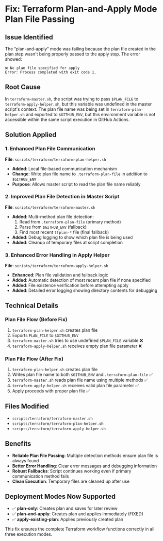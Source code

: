 # Fix: Terraform Plan-and-Apply Mode Plan File Passing

## Issue Identified
The "plan-and-apply" mode was failing because the plan file created in the plan step wasn't being properly passed to the apply step. The error showed:

```
❌ No plan file specified for apply
Error: Process completed with exit code 1.
```

## Root Cause
In `terraform-master.sh`, the script was trying to pass `$PLAN_FILE` to `terraform-apply-helper.sh`, but this variable was undefined in the master script's context. The plan file name was being set in `terraform-plan-helper.sh` and exported to `$GITHUB_ENV`, but this environment variable is not accessible within the same script execution in GitHub Actions.

## Solution Applied

### 1. Enhanced Plan File Communication
**File**: `scripts/terraform/terraform-plan-helper.sh`
- **Added**: Local file-based communication mechanism
- **Change**: Write plan file name to `.terraform-plan-file` in addition to `$GITHUB_ENV`
- **Purpose**: Allows master script to read the plan file name reliably

### 2. Improved Plan File Detection in Master Script
**File**: `scripts/terraform/terraform-master.sh`
- **Added**: Multi-method plan file detection:
  1. Read from `.terraform-plan-file` (primary method)
  2. Parse from `$GITHUB_ENV` (fallback)
  3. Find most recent `tfplan-*` file (final fallback)
- **Added**: Debug logging to show which plan file is being used
- **Added**: Cleanup of temporary files at script completion

### 3. Enhanced Error Handling in Apply Helper
**File**: `scripts/terraform/terraform-apply-helper.sh`
- **Enhanced**: Plan file validation and fallback logic
- **Added**: Automatic detection of most recent plan file if none specified
- **Added**: File existence verification before attempting apply
- **Added**: Detailed error logging showing directory contents for debugging

## Technical Details

### Plan File Flow (Before Fix)
1. `terraform-plan-helper.sh` creates plan file
2. Exports `PLAN_FILE` to `$GITHUB_ENV` 
3. `terraform-master.sh` tries to use undefined `$PLAN_FILE` variable ❌
4. `terraform-apply-helper.sh` receives empty plan file parameter ❌

### Plan File Flow (After Fix)
1. `terraform-plan-helper.sh` creates plan file
2. Writes plan file name to both `$GITHUB_ENV` and `.terraform-plan-file` ✅
3. `terraform-master.sh` reads plan file name using multiple methods ✅
4. `terraform-apply-helper.sh` receives valid plan file parameter ✅
5. Apply proceeds with proper plan file ✅

## Files Modified
- `scripts/terraform/terraform-master.sh`
- `scripts/terraform/terraform-plan-helper.sh` 
- `scripts/terraform/terraform-apply-helper.sh`

## Benefits
- **Reliable Plan File Passing**: Multiple detection methods ensure plan file is always found
- **Better Error Handling**: Clear error messages and debugging information
- **Robust Fallbacks**: Script continues working even if primary communication method fails
- **Clean Execution**: Temporary files are cleaned up after use

## Deployment Modes Now Supported
- ✅ **plan-only**: Creates plan and saves for later review
- ✅ **plan-and-apply**: Creates plan and applies immediately (FIXED)
- ✅ **apply-existing-plan**: Applies previously created plan

This fix ensures the complete Terraform workflow functions correctly in all three execution modes.
